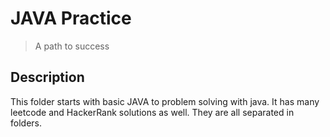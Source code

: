 # JAVA Practice
> A path to success
## Description
This folder starts with basic JAVA to problem solving with java. It has many leetcode and HackerRank solutions as well. They are all separated in folders.


